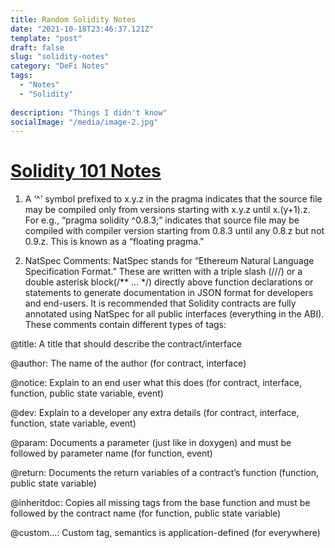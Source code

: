 ```yaml
---
title: Random Solidity Notes
date: "2021-10-18T23:46:37.121Z"
template: "post"
draft: false
slug: "solidity-notes"
category: "DeFi Notes"
tags:
  - "Notes"
  - "Solidity"
  
description: "Things I didn't know"
socialImage: "/media/image-2.jpg"
---
```


# [Solidity 101 Notes](https://secureum.substack.com/p/solidity-101)

1. A ‘^’ symbol prefixed to x.y.z in the pragma indicates that the source file may be compiled only from versions starting with x.y.z until x.(y+1).z. For e.g., “pragma solidity ^0.8.3;” indicates that source file may be compiled with compiler version starting from 0.8.3 until any 0.8.z but not 0.9.z. This is known as a “floating pragma."

2. NatSpec Comments: NatSpec stands for “Ethereum Natural Language Specification Format.” These are written with a triple slash (///) or a double asterisk block(/** ... */) directly above function declarations or statements to generate documentation in JSON format for developers and end-users. It is recommended that Solidity contracts are fully annotated using NatSpec for all public interfaces (everything in the ABI). These comments contain different types of tags:

@title: A title that should describe the contract/interface

@author: The name of the author (for contract, interface)

@notice: Explain to an end user what this does (for contract, interface, function, public state variable, event)

@dev: Explain to a developer any extra details (for contract, interface, function, state variable, event)

@param: Documents a parameter (just like in doxygen) and must be followed by parameter name (for function, event)

@return: Documents the return variables of a contract’s function (function, public state variable)

@inheritdoc: Copies all missing tags from the base function and must be followed by the contract name (for function, public state variable)

@custom…: Custom tag, semantics is application-defined (for everywhere)